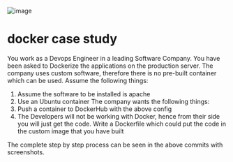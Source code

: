 ![image](https://user-images.githubusercontent.com/52337688/64746581-d4812e80-d4d1-11e9-8848-6b66df252618.png)

# docker case study


You work as a Devops Engineer in a leading Software Company. You have been asked to
Dockerize the applications on the production server. The company uses custom software,
therefore there is no pre-built container which can be used.
Assume the following things:
1. Assume the software to be installed is apache
2. Use an Ubuntu container
The company wants the following things:
1. Push a container to DockerHub with the above config
2. The Developers will not be working with Docker, hence from their side you will just get the
code. Write a Dockerfile which could put the code in the custom image that you have built


The complete step by step process can be seen in the above commits with screenshots.
